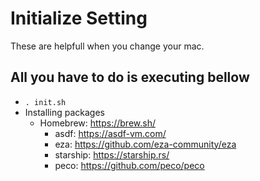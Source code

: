 # Initialize Setting

These are helpfull when you change your mac.

## All you have to do is executing bellow

- `. init.sh`
- Installing packages
  - Homebrew: https://brew.sh/
    - asdf: https://asdf-vm.com/
    - eza: https://github.com/eza-community/eza
    - starship: https://starship.rs/
    * peco: https://github.com/peco/peco
